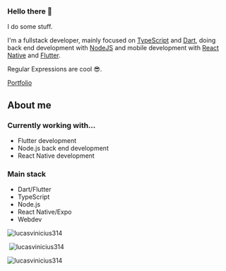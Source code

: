 ### Hello there 👋

I do some stuff.

I'm a fullstack developer, mainly focused on [TypeScript](https://www.typescriptlang.org/) and [Dart](https://dart.dev/), doing back end development with [NodeJS](https://nodejs.org/en/) and mobile development with [React Native](https://reactnative.dev/) and [Flutter](https://flutter.dev/).

Regular Expressions are cool 😎.

[Portfolio](https://lucasvinicius314.github.io/portfolio/)

## About me

### Currently working with...

- Flutter development
- Node.js back end development
- React Native development

### Main stack

- Dart/Flutter
- TypeScript
- Node.js
- React Native/Expo
- Webdev

<p><img src="https://github-readme-stats.vercel.app/api/top-langs?username=lucasvinicius314&show_icons=true&locale=en&layout=compact&theme=dark&langs_count=10" alt="lucasvinicius314" /></p>

<p>&nbsp;<img src="https://github-readme-stats.vercel.app/api?username=lucasvinicius314&show_icons=true&locale=en&theme=dark&count_private=true" alt="lucasvinicius314" /></p>

<p><img src="https://github-readme-streak-stats.herokuapp.com/?user=lucasvinicius314&theme=dark" alt="lucasvinicius314" /></p>
